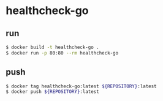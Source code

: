 # healthcheck-go

## run

```sh
$ docker build -t healthcheck-go .
$ docker run -p 80:80 --rm healthcheck-go
```

## push

```sh
$ docker tag healthcheck-go:latest ${REPOSITORY}:latest
$ docker push ${REPOSITORY}:latest
```
